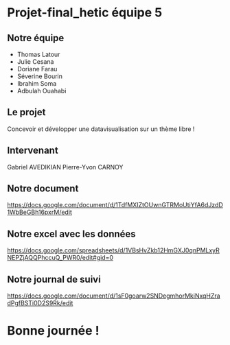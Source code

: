 # Projet-final_hetic équipe 5

## Notre équipe
  - Thomas Latour
  - Julie Cesana
  - Doriane Farau
  - Séverine Bourin
  - Ibrahim Soma
  - Adbulah Ouahabi

## Le projet

Concevoir et développer une datavisualisation sur un thème libre !

## Intervenant

Gabriel AVEDIKIAN
Pierre-Yvon CARNOY

## Notre document

https://docs.google.com/document/d/1TdfMXIZtOUwnGTRMoUtiYfA6dJzdD1WbBeGBh16pxrM/edit

## Notre excel avec les données

https://docs.google.com/spreadsheets/d/1VBsHvZkb12HmGXJ0qnPMLxyRNEPZjAQQPhccuQ_PWR0/edit#gid=0

## Notre journal de suivi

https://docs.google.com/document/d/1sF0goarw2SNDegmhorMkiNxqHZradPgfBSTi0D2S9Rk/edit

# Bonne journée !
